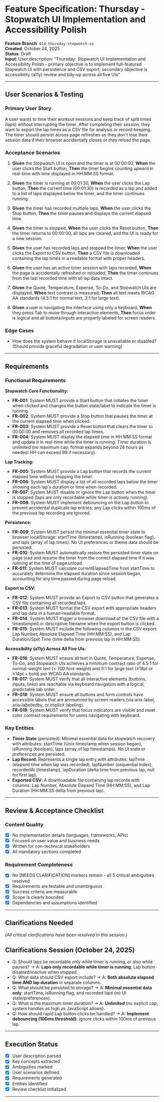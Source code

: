 # Feature Specification: Thursday - Stopwatch UI Implementation and Accessibility Polish

**Feature Branch**: `014-thursday-stopwatch-ui`  
**Created**: October 24, 2025  
**Status**: Draft  
**Input**: User description: "Thursday: Stopwatch UI Implementation and Accessibility Polish - primary objective is to implement full-featured Stopwatch UI with persistence and CSV export; secondary objective is accessibility (a11y) review and tidy-up across all five UIs"

---

## User Scenarios & Testing

### Primary User Story

A user wants to time their workout sessions and keep track of split times (laps) without interrupting the timer. After completing their session, they want to export the lap times as a CSV file for analysis or record-keeping. The timer should persist across page refreshes so they don't lose their session data if their browser accidentally closes or they reload the page.

### Acceptance Scenarios

1. **Given** the Stopwatch UI is open and the timer is at 00:00:00, **When** the user clicks the Start button, **Then** the timer begins counting upward in real-time with time displayed in HH:MM:SS format.

2. **Given** the timer is running at 00:01:30, **When** the user clicks the Lap button, **Then** the current time (00:01:30) is recorded as a lap and added to a list of laps displayed below the timer, and the timer continues running.

3. **Given** the timer has recorded multiple laps, **When** the user clicks the Stop button, **Then** the timer pauses and displays the current elapsed time.

4. **Given** the timer is stopped, **When** the user clicks the Reset button, **Then** the timer returns to 00:00:00, all laps are cleared, and the UI is ready for a new session.

5. **Given** the user has recorded laps and stopped the timer, **When** the user clicks the Export to CSV button, **Then** a CSV file is downloaded containing the lap times in a readable format with proper headers.

6. **Given** the user has an active timer session with laps recorded, **When** the page is accidentally refreshed or reloaded, **Then** the timer continues from the last recorded time with all lap data intact.

7. **Given** the Quote, Temperature, Expense, To-Do, and Stopwatch UIs are displayed, **When** text contrast is measured, **Then** all text meets WCAG AA standards (4.5:1 for normal text, 3:1 for large text).

8. **Given** a user is navigating the interface using only a keyboard, **When** they press Tab to move through interactive elements, **Then** focus order is logical and all buttons/inputs are properly labeled for screen readers.

### Edge Cases

- How does the system behave if localStorage is unavailable or disabled? (Should provide graceful degradation or user warning)

---

## Requirements

### Functional Requirements

**Stopwatch Core Functionality:**
- **FR-001**: System MUST provide a Start button that initiates the timer when clicked and changes the button state/label to indicate the timer is running.
- **FR-002**: System MUST provide a Stop button that pauses the timer at the current elapsed time when clicked.
- **FR-003**: System MUST provide a Reset button that clears the timer to 00:00:00 and removes all recorded lap times.
- **FR-004**: System MUST display the elapsed time in HH:MM:SS format and update it in real-time while the timer is running. Timer duration is unlimited (no maximum cap; format expands beyond 24 hours as needed: HH can exceed 99 if necessary).

**Lap Tracking:**
- **FR-005**: System MUST provide a Lap button that records the current elapsed time without stopping the timer.
- **FR-006**: System MUST display a list of all recorded laps below the timer showing each lap's duration or time when recorded.
- **FR-007**: System MUST disable or ignore the Lap button when the timer is stopped (laps are only recordable while timer is actively running).
- **FR-008**: System MUST implement debouncing on the Lap button to prevent accidental duplicate lap entries; any Lap clicks within 100ms of the previous lap recording are ignored.

**Persistence:**
- **FR-009**: System MUST persist the minimal essential timer state to browser localStorage: startTime (timestamp), isRunning (boolean flag), and laps (array of lap times). No UI preferences or theme data should be persisted.
- **FR-010**: System MUST automatically restore the persisted timer state on page load and resume the timer from the correct elapsed time if it was running at the time of page unload.
- **FR-011**: System MUST calculate currentElapsedTime from startTime to accurately determine the elapsed duration since session began, accounting for any time passed during page reload.

**Export to CSV:**
- **FR-012**: System MUST provide an Export to CSV button that generates a CSV file containing all recorded laps.
- **FR-013**: System MUST format the CSV export with appropriate headers and lap data in a human-readable format.
- **FR-014**: System MUST trigger a browser download of the CSV file with a timestamped or descriptive filename when the export button is clicked.
- **FR-015**: System MUST include the following columns in the CSV export: Lap Number, Absolute Elapsed Time (HH:MM:SS), and Lap Duration/Split Time (time delta from previous lap in HH:MM:SS).

**Accessibility (a11y) Across All Five UIs:**
- **FR-016**: System MUST ensure all text in Quote, Temperature, Expense, To-Do, and Stopwatch UIs achieves a minimum contrast ratio of 4.5:1 for normal-weight text (< 700 font-weight) and 3:1 for large text (≥18pt or ≥14pt + bold) per WCAG AA standards.
- **FR-017**: System MUST verify that all interactive elements (buttons, inputs, links) are reachable via keyboard navigation with a logical, predictable tab order.
- **FR-018**: System MUST ensure all buttons and form controls have accessible labels that are announced by screen readers (via aria-label, aria-labelledby, or implicit labeling).
- **FR-019**: System MUST verify that focus indicators are visible and meet color contrast requirements for users navigating with keyboard.

### Key Entities

- **Timer State** (persisted): Minimal essential data for stopwatch recovery with attributes: startTime (Unix timestamp when session began), isRunning (boolean), laps (array of lap timestamps). No UI state or preferences are persisted.
- **Lap Record**: Represents a single lap entry with attributes: lapTime (elapsed time when lap was recorded), lapNumber (sequential index), recordedAt (timestamp), lapDuration (delta time from previous lap, null for first lap).
- **Exported CSV**: A downloadable file containing lap records with columns: Lap Number, Absolute Elapsed Time (HH:MM:SS), and Lap Duration (HH:MM:SS delta from previous lap).

---

## Review & Acceptance Checklist

### Content Quality
- [x] No implementation details (languages, frameworks, APIs)
- [x] Focused on user value and business needs
- [x] Written for non-technical stakeholders
- [x] All mandatory sections completed

### Requirement Completeness
- [x] No [NEEDS CLARIFICATION] markers remain - all 5 critical ambiguities resolved
- [x] Requirements are testable and unambiguous
- [x] Success criteria are measurable
- [x] Scope is clearly bounded
- [x] Dependencies and assumptions identified

---

## Clarifications Needed

*(All critical clarifications have been resolved in this session.)*

## Clarifications Session (October 24, 2025)

- Q: Should laps be recordable only while timer is running, or also while paused? → A: **Laps only recordable while timer is running**; Lap button disabled/inactive when stopped.
- Q: What data should CSV export include? → A: **Both absolute elapsed time AND lap duration** in separate columns.
- Q: What should be persisted to storage? → A: **Minimal essential data only**: startTime, isRunning flag, and recorded laps (no UI state/preferences).
- Q: What is the maximum timer duration? → A: **Unlimited** (no explicit cap; system handles as high as JavaScript allows).
- Q: How should rapid Lap button clicks be handled? → A: **Implement debouncing (100ms threshold)**: ignore clicks within 100ms of previous lap.

---

## Execution Status

- [x] User description parsed
- [x] Key concepts extracted
- [x] Ambiguities marked
- [x] User scenarios defined
- [x] Requirements generated
- [x] Entities identified
- [x] Review checklist initialized

---
